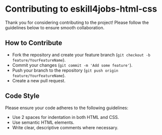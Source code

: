 # Contributing to eskill4jobs-html-css

Thank you for considering contributing to the project! Please follow the guidelines below to ensure smooth collaboration.

## How to Contribute
- Fork the repository and create your feature branch (`git checkout -b feature/YourFeatureName`).
- Commit your changes (`git commit -m 'Add some feature'`).
- Push your branch to the repository (`git push origin feature/YourFeatureName`).
- Create a new pull request.

## Code Style
Please ensure your code adheres to the following guidelines:
- Use 2 spaces for indentation in both HTML and CSS.
- Use semantic HTML elements.
- Write clear, descriptive comments where necessary.

